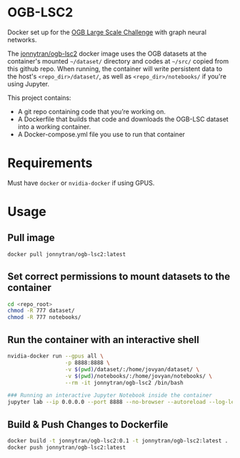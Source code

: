 # OGB-LSC2
Docker set up for the [OGB Large Scale Challenge](https://ogb.stanford.edu/neurips2022/) with graph neural networks.

The [jonnytran/ogb-lsc2](https://hub.docker.com/r/jonnytran/ogb-lsc2) docker image uses the OGB datasets at the container's mounted `~/dataset/` directory and codes at `~/src/` copied from this github repo. When running, the container will write persistent data to the host's `<repo_dir>/dataset/`, as well as `<repo_dir>/notebooks/` if you're using Jupyter.

This project contains:

- A git repo containing code that you’re working on.
- A Dockerfile that builds that code and downloads the OGB-LSC dataset into a working container.
- A Docker-compose.yml file you use to run that container

# Requirements
Must have `docker` or `nvidia-docker` if using GPUS.

# Usage
## Pull image
```sh
docker pull jonnytran/ogb-lsc2:latest
```

## Set correct permissions to mount datasets to the container
```sh
cd <repo_root>
chmod -R 777 dataset/
chmod -R 777 notebooks/
```

## Run the container with an interactive shell
```sh
nvidia-docker run --gpus all \
                  -p 8888:8888 \
                  -v $(pwd)/dataset/:/home/jovyan/dataset/ \
                  -v $(pwd)/notebooks/:/home/jovyan/notebooks/ \
                  --rm -it jonnytran/ogb-lsc2 /bin/bash

### Running an interactive Jupyter Notebook inside the container
jupyter lab --ip 0.0.0.0 --port 8888 --no-browser --autoreload --log-level='ERROR' --allow-root
```

## Build & Push Changes to Dockerfile
```sh
docker build -t jonnytran/ogb-lsc2:0.1 -t jonnytran/ogb-lsc2:latest .
docker push jonnytran/ogb-lsc2:latest
```
